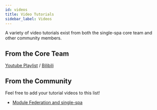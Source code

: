 ```yaml
---
id: videos
title: Video Tutorials
sidebar_label: Videos
---
```


A variety of video tutorials exist from both the single-spa core team and other community members.

## From the Core Team

[Youtube Playlist](https://www.youtube.com/playlist?list=PLLUD8RtHvsAOhtHnyGx57EYXoaNsxGrTU) / [Bilibili](https://space.bilibili.com/495254378)

## From the Community

Feel free to add your tutorial videos to this list!

- [Module Federation and single-spa](https://www.youtube.com/watch?v=wxnwPLLIJCY)
